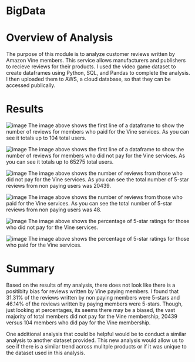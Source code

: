 # BigData

# Overview of Analysis

The purpose of this module is to analyze customer reviews written by Amazon Vine members. This service allows manufacturers and publishers to recieve reviews for their products. I used the video game dataset to create dataframes using Python, SQL, and Pandas to complete the analysis. I then uploaded them to AWS, a cloud database, so that they can be accessed publically.

# Results

![image](https://user-images.githubusercontent.com/109708202/226216245-cc7778be-5144-4e92-b514-a503dafdb110.png)
The image above shows the first line of a dataframe to show the number of reviews for members who paid for the Vine services. As you can see it totals up to 104 total users.

![image](https://user-images.githubusercontent.com/109708202/226216313-575bfb95-bd1d-4574-8b69-220b37ed9bf3.png)
The image above shows the first line of a dataframe to show the number of reviews for members who did not pay for the Vine services. As you can see it totals up to 65275 total users.

![image](https://user-images.githubusercontent.com/109708202/226216344-31a4f4d7-9cd0-45ca-8320-1c90329c9413.png)
The image above shows the number of reviews from those who did not pay for the Vine services. As you can see the total number of 5-star reviews from non paying users was 20439.

 ![image](https://user-images.githubusercontent.com/109708202/226216421-c07407a5-fb70-4d5f-af4b-68618c2010ad.png)
The image above shows the number of reviews from those who paid for the Vine services. As you can see the total number of 5-star reviews from non paying users was 48.

![image](https://user-images.githubusercontent.com/109708202/226216451-5d6ae0aa-a668-46a1-a463-cb066d5db461.png)
The image above shows the percentage of 5-star ratings for those who did not pay for the Vine services.

![image](https://user-images.githubusercontent.com/109708202/226216503-b6e7b0d0-2b6b-4d4d-9271-5a2ef9ca0afe.png)
The image above shows the percentage of 5-star ratings for those who paid for the Vine services.

# Summary
Based on the results of my analysis, there does not look like there is a positibity bias for reviews written by Vine paying members. I found that 31.31% of the reviews written by non paying members were 5-stars and 46.14% of the reviews written by paying members were 5-stars. Though, just looking at percentages, its seems there may be a biased, the vast majority of total members did not pay for the Vine membership, 20439 versus 104 members who did pay for the Vine membership.

One additional analysis that could be helpful would be to conduct a similar analysis to another dataset provided. This new analysis would allow us to see if there is a similar trend across mulitple products or if it was unique to the dataset used in this analysis.
